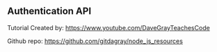 ## Authentication API

Tutorial Created by: https://www.youtube.com/DaveGrayTeachesCode

Github repo: https://github.com/gitdagray/node_js_resources
